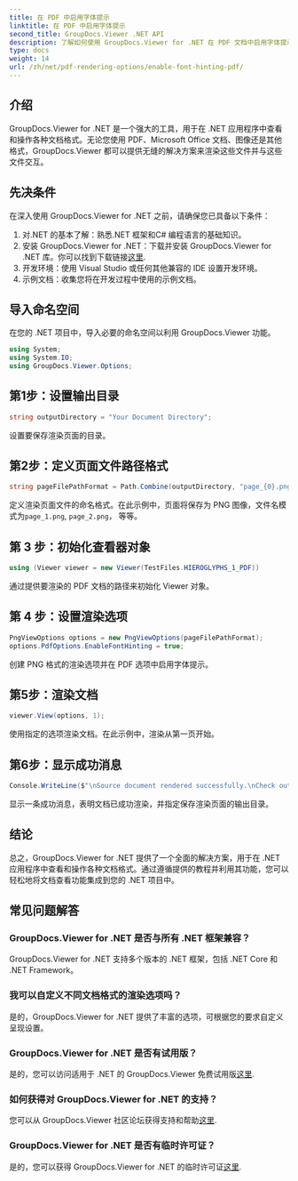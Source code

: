 ```yaml
---
title: 在 PDF 中启用字体提示
linktitle: 在 PDF 中启用字体提示
second_title: GroupDocs.Viewer .NET API
description: 了解如何使用 GroupDocs.Viewer for .NET 在 PDF 文档中启用字体提示。请按照我们的分步教程进行无缝集成。
type: docs
weight: 14
url: /zh/net/pdf-rendering-options/enable-font-hinting-pdf/
---
```

## 介绍
GroupDocs.Viewer for .NET 是一个强大的工具，用于在 .NET 应用程序中查看和操作各种文档格式。无论您使用 PDF、Microsoft Office 文档、图像还是其他格式，GroupDocs.Viewer 都可以提供无缝的解决方案来渲染这些文件并与这些文件交互。
## 先决条件
在深入使用 GroupDocs.Viewer for .NET 之前，请确保您已具备以下条件：
1. 对.NET 的基本了解：熟悉.NET 框架和C# 编程语言的基础知识。
2. 安装 GroupDocs.Viewer for .NET：下载并安装 GroupDocs.Viewer for .NET 库。你可以找到下载链接[这里](https://releases.groupdocs.com/viewer/net/).
3. 开发环境：使用 Visual Studio 或任何其他兼容的 IDE 设置开发环境。
4. 示例文档：收集您将在开发过程中使用的示例文档。

## 导入命名空间
在您的 .NET 项目中，导入必要的命名空间以利用 GroupDocs.Viewer 功能。

```csharp
using System;
using System.IO;
using GroupDocs.Viewer.Options;
```
## 第1步：设置输出目录
```csharp
string outputDirectory = "Your Document Directory";
```
设置要保存渲染页面的目录。
## 第2步：定义页面文件路径格式
```csharp
string pageFilePathFormat = Path.Combine(outputDirectory, "page_{0}.png");
```
定义渲染页面文件的命名格式。在此示例中，页面将保存为 PNG 图像，文件名模式为`page_1.png`, `page_2.png`， 等等。
## 第 3 步：初始化查看器对象
```csharp
using (Viewer viewer = new Viewer(TestFiles.HIEROGLYPHS_1_PDF))
```
通过提供要渲染的 PDF 文档的路径来初始化 Viewer 对象。
## 第 4 步：设置渲染选项
```csharp
PngViewOptions options = new PngViewOptions(pageFilePathFormat);
options.PdfOptions.EnableFontHinting = true;
```
创建 PNG 格式的渲染选项并在 PDF 选项中启用字体提示。
## 第5步：渲染文档
```csharp
viewer.View(options, 1);
```
使用指定的选项渲染文档。在此示例中，渲染从第一页开始。
## 第6步：显示成功消息
```csharp
Console.WriteLine($"\nSource document rendered successfully.\nCheck output in {outputDirectory}.");
```
显示一条成功消息，表明文档已成功渲染，并指定保存渲染页面的输出目录。

## 结论
总之，GroupDocs.Viewer for .NET 提供了一个全面的解决方案，用于在 .NET 应用程序中查看和操作各种文档格式。通过遵循提供的教程并利用其功能，您可以轻松地将文档查看功能集成到您的 .NET 项目中。
## 常见问题解答
### GroupDocs.Viewer for .NET 是否与所有 .NET 框架兼容？
GroupDocs.Viewer for .NET 支持多个版本的 .NET 框架，包括 .NET Core 和 .NET Framework。
### 我可以自定义不同文档格式的渲染选项吗？
是的，GroupDocs.Viewer for .NET 提供了丰富的选项，可根据您的要求自定义呈现设置。
### GroupDocs.Viewer for .NET 是否有试用版？
是的，您可以访问适用于 .NET 的 GroupDocs.Viewer 免费试用版[这里](https://releases.groupdocs.com/).
### 如何获得对 GroupDocs.Viewer for .NET 的支持？
您可以从 GroupDocs.Viewer 社区论坛获得支持和帮助[这里](https://forum.groupdocs.com/c/viewer/9).
### GroupDocs.Viewer for .NET 是否有临时许可证？
是的，您可以获得 GroupDocs.Viewer for .NET 的临时许可证[这里](https://purchase.groupdocs.com/temporary-license/).